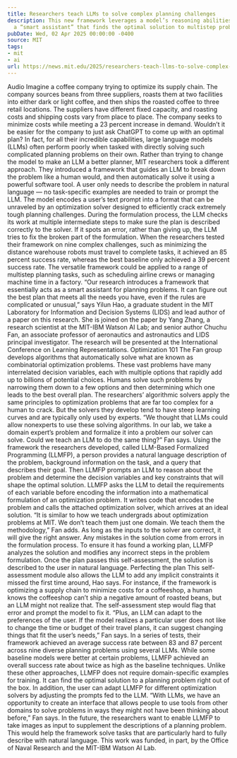 ```yaml
---
title: Researchers teach LLMs to solve complex planning challenges
description: This new framework leverages a model’s reasoning abilities to create
  a “smart assistant” that finds the optimal solution to multistep problems.
pubDate: Wed, 02 Apr 2025 00:00:00 -0400
source: MIT
tags:
- mit
- ai
url: https://news.mit.edu/2025/researchers-teach-llms-to-solve-complex-planning-challenges-0402
---
```


Audio
Imagine a coffee company trying to optimize its supply chain. The company sources beans from three suppliers, roasts them at two facilities into either dark or light coffee, and then ships the roasted coffee to three retail locations. The suppliers have different fixed capacity, and roasting costs and shipping costs vary from place to place.
The company seeks to minimize costs while meeting a 23 percent increase in demand.
Wouldn’t it be easier for the company to just ask ChatGPT to come up with an optimal plan? In fact, for all their incredible capabilities, large language models (LLMs) often perform poorly when tasked with directly solving such complicated planning problems on their own.
Rather than trying to change the model to make an LLM a better planner, MIT researchers took a different approach. They introduced a framework that guides an LLM to break down the problem like a human would, and then automatically solve it using a powerful software tool.
A user only needs to describe the problem in natural language — no task-specific examples are needed to train or prompt the LLM. The model encodes a user’s text prompt into a format that can be unraveled by an optimization solver designed to efficiently crack extremely tough planning challenges.
During the formulation process, the LLM checks its work at multiple intermediate steps to make sure the plan is described correctly to the solver. If it spots an error, rather than giving up, the LLM tries to fix the broken part of the formulation.
When the researchers tested their framework on nine complex challenges, such as minimizing the distance warehouse robots must travel to complete tasks, it achieved an 85 percent success rate, whereas the best baseline only achieved a 39 percent success rate.
The versatile framework could be applied to a range of multistep planning tasks, such as scheduling airline crews or managing machine time in a factory.
“Our research introduces a framework that essentially acts as a smart assistant for planning problems. It can figure out the best plan that meets all the needs you have, even if the rules are complicated or unusual,” says Yilun Hao, a graduate student in the MIT Laboratory for Information and Decision Systems (LIDS) and lead author of a paper on this research.
She is joined on the paper by Yang Zhang, a research scientist at the MIT-IBM Watson AI Lab; and senior author Chuchu Fan, an associate professor of aeronautics and astronautics and LIDS principal investigator. The research will be presented at the International Conference on Learning Representations.
Optimization 101
The Fan group develops algorithms that automatically solve what are known as combinatorial optimization problems. These vast problems have many interrelated decision variables, each with multiple options that rapidly add up to billions of potential choices.
Humans solve such problems by narrowing them down to a few options and then determining which one leads to the best overall plan. The researchers’ algorithmic solvers apply the same principles to optimization problems that are far too complex for a human to crack.
But the solvers they develop tend to have steep learning curves and are typically only used by experts.
“We thought that LLMs could allow nonexperts to use these solving algorithms. In our lab, we take a domain expert’s problem and formalize it into a problem our solver can solve. Could we teach an LLM to do the same thing?” Fan says.
Using the framework the researchers developed, called LLM-Based Formalized Programming (LLMFP), a person provides a natural language description of the problem, background information on the task, and a query that describes their goal.
Then LLMFP prompts an LLM to reason about the problem and determine the decision variables and key constraints that will shape the optimal solution.
LLMFP asks the LLM to detail the requirements of each variable before encoding the information into a mathematical formulation of an optimization problem. It writes code that encodes the problem and calls the attached optimization solver, which arrives at an ideal solution.
“It is similar to how we teach undergrads about optimization problems at MIT. We don’t teach them just one domain. We teach them the methodology,” Fan adds.
As long as the inputs to the solver are correct, it will give the right answer. Any mistakes in the solution come from errors in the formulation process.
To ensure it has found a working plan, LLMFP analyzes the solution and modifies any incorrect steps in the problem formulation. Once the plan passes this self-assessment, the solution is described to the user in natural language.
Perfecting the plan
This self-assessment module also allows the LLM to add any implicit constraints it missed the first time around, Hao says.
For instance, if the framework is optimizing a supply chain to minimize costs for a coffeeshop, a human knows the coffeeshop can’t ship a negative amount of roasted beans, but an LLM might not realize that.
The self-assessment step would flag that error and prompt the model to fix it.
“Plus, an LLM can adapt to the preferences of the user. If the model realizes a particular user does not like to change the time or budget of their travel plans, it can suggest changing things that fit the user’s needs,” Fan says.
In a series of tests, their framework achieved an average success rate between 83 and 87 percent across nine diverse planning problems using several LLMs. While some baseline models were better at certain problems, LLMFP achieved an overall success rate about twice as high as the baseline techniques.
Unlike these other approaches, LLMFP does not require domain-specific examples for training. It can find the optimal solution to a planning problem right out of the box.
In addition, the user can adapt LLMFP for different optimization solvers by adjusting the prompts fed to the LLM.
“With LLMs, we have an opportunity to create an interface that allows people to use tools from other domains to solve problems in ways they might not have been thinking about before,” Fan says.
In the future, the researchers want to enable LLMFP to take images as input to supplement the descriptions of a planning problem. This would help the framework solve tasks that are particularly hard to fully describe with natural language.
This work was funded, in part, by the Office of Naval Research and the MIT-IBM Watson AI Lab.